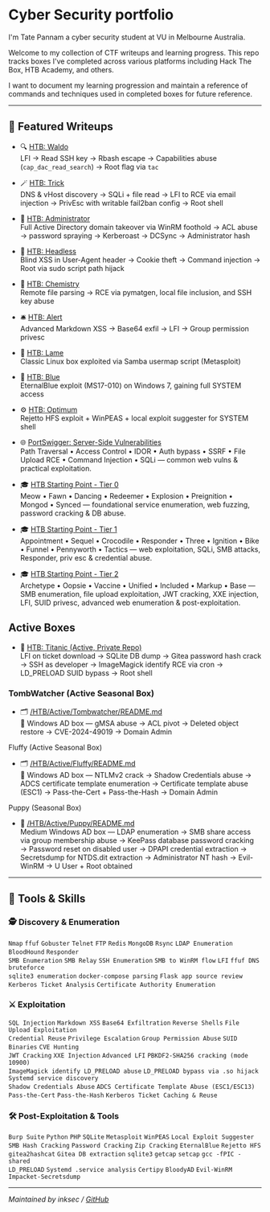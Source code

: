 
# Cyber Security portfolio
I'm Tate Pannam a cyber security student at VU in Melbourne Australia.

Welcome to my collection of CTF writeups and learning progress. This repo tracks boxes I've completed across various platforms including Hack The Box, HTB Academy, and others.

I want to document my learning progression and maintain a reference of commands and techniques used in completed boxes for future reference.

---

## 🚩 Featured Writeups

- 🔍 [HTB: Waldo](https://github.com/inkedqt/ctf-writeups/tree/main/HTB/Retired/Waldo)  
  LFI → Read SSH key → Rbash escape → Capabilities abuse (`cap_dac_read_search`) → Root flag via `tac`

- 🪄 [HTB: Trick](https://github.com/inkedqt/ctf-writeups/tree/main/HTB/Retired/Trick)  
  DNS & vHost discovery → SQLi + file read → LFI to RCE via email injection → PrivEsc with writable fail2ban config → Root shell

- 🏰 [HTB: Administrator](https://github.com/inkedqt/ctf-writeups/tree/main/HTB/Retired/Administrator)  
  Full Active Directory domain takeover via WinRM foothold → ACL abuse → password spraying → Kerberoast → DCSync → Administrator hash  

- 🧠 [HTB: Headless](https://github.com/inkedqt/ctf-writeups/tree/main/HTB/Retired/headless)  
  Blind XSS in User-Agent header → Cookie theft → Command injection → Root via sudo script path hijack

- 🧪 [HTB: Chemistry](https://github.com/inkedqt/ctf-writeups/tree/main/HTB/Retired/chemistry)  
  Remote file parsing → RCE via pymatgen, local file inclusion, and SSH key abuse

- 🛎️ [HTB: Alert](https://github.com/inkedqt/ctf-writeups/tree/main/HTB/Retired/alert)  
  Advanced Markdown XSS → Base64 exfil → LFI → Group permission privesc

- 🧱 [HTB: Lame](https://github.com/inkedqt/ctf-writeups/tree/main/HTB/Retired/Lame)  
  Classic Linux box exploited via Samba usermap script (Metasploit)

- 💙 [HTB: Blue](https://github.com/inkedqt/ctf-writeups/tree/main/HTB/Retired/Blue)  
  EternalBlue exploit (MS17-010) on Windows 7, gaining full SYSTEM access

- ⚙️ [HTB: Optimum](https://github.com/inkedqt/ctf-writeups/tree/main/HTB/Retired/Optimum)  
  Rejetto HFS exploit + WinPEAS + local exploit suggester for SYSTEM shell

- 🌐 [PortSwigger: Server-Side Vulnerabilities](https://github.com/inkedqt/ctf-writeups/tree/main/Other/PortSwigger-Labs/ServerSideVulns)  
  Path Traversal • Access Control • IDOR • Auth bypass • SSRF • File Upload RCE • Command Injection • SQLi — common web vulns & practical exploitation.

- 🎓 [HTB Starting Point - Tier 0](https://github.com/inkedqt/ctf-writeups/tree/main/HTB/StartingPoint/Tier0)  
  Meow • Fawn • Dancing • Redeemer • Explosion • Preignition • Mongod • Synced — foundational service enumeration, web fuzzing, password cracking & DB abuse.

- 🎓 [HTB Starting Point - Tier 1](https://github.com/inkedqt/ctf-writeups/tree/main/HTB/StartingPoint/Tier1)  
  Appointment • Sequel • Crocodile • Responder • Three • Ignition • Bike • Funnel • Pennyworth • Tactics — web exploitation, SQLi, SMB attacks, Responder, priv esc & credential abuse.

- 🎓 [HTB Starting Point - Tier 2](https://github.com/inkedqt/ctf-writeups/tree/main/HTB/StartingPoint/Tier2)  
  Archetype • Oopsie • Vaccine • Unified • Included • Markup • Base — SMB enumeration, file upload exploitation, JWT cracking, XXE injection, LFI, SUID privesc, advanced web enumeration & post-exploitation.

## Active Boxes
- 🚢 [HTB: Titanic (Active, Private Repo)](https://github.com/inkedqt/ctf-active/tree/main/HTB/Active/Titanic)  
  LFI on ticket download → SQLite DB dump → Gitea password hash crack → SSH as developer → ImageMagick identify RCE via cron → LD_PRELOAD SUID bypass → Root shell

### TombWatcher (Active Seasonal Box)

- 🗂️ [/HTB/Active/Tombwatcher/README.md](https://github.com/inkedqt/ctf-active/tree/main/HTB/Active/Tombwalker)  
📝 Windows AD box — gMSA abuse → ACL pivot → Deleted object restore → CVE-2024-49019 → Domain Admin  

Fluffy (Active Seasonal Box)  
- 🗂️ [/HTB/Active/Fluffy/README.md](https://github.com/inkedqt/ctf-active/tree/main/HTB/Active/Fluffy)  
📝 Windows AD box — NTLMv2 crack → Shadow Credentials abuse → ADCS certificate template enumeration → Certificate template abuse (ESC1) → Pass-the-Cert + Pass-the-Hash → Domain Admin  

Puppy (Seasonal Box)
- 🚀 [/HTB/Active/Puppy/README.md](https://github.com/inkedqt/ctf-active/tree/main/HTB/Active/Puppy)  
Medium Windows AD box — LDAP enumeration → SMB share access via group membership abuse → KeePass database password cracking → Password reset on disabled user → DPAPI credential extraction → Secretsdump for NTDS.dit extraction → Administrator NT hash → Evil-WinRM → U User + Root obtained  

---

## 🧰 Tools & Skills

### 🕵️ Discovery & Enumeration  
`Nmap` `ffuf` `Gobuster` `Telnet` `FTP` `Redis` `MongoDB` `Rsync` `LDAP Enumeration` `BloodHound` `Responder`  
`SMB Enumeration` `SMB Relay` `SSH Enumeration` `SMB to WinRM flow` `LFI` `ffuf DNS bruteforce`  
`sqlite3 enumeration` `docker-compose parsing` `Flask app source review` `Kerberos Ticket Analysis` `Certificate Authority Enumeration`

### ⚔️ Exploitation  
`SQL Injection` `Markdown XSS` `Base64 Exfiltration` `Reverse Shells` `File Upload Exploitation`  
`Credential Reuse` `Privilege Escalation` `Group Permission Abuse` `SUID Binaries` `CVE Hunting`  
`JWT Cracking` `XXE Injection` `Advanced LFI` `PBKDF2-SHA256 cracking (mode 10900)`  
`ImageMagick identify LD_PRELOAD abuse` `LD_PRELOAD bypass via .so hijack` `Systemd service discovery`  
`Shadow Credentials Abuse` `ADCS Certificate Template Abuse (ESC1/ESC13)` `Pass-the-Cert` `Pass-the-Hash` `Kerberos Ticket Caching & Reuse`

### 🛠️ Post-Exploitation & Tools  
`Burp Suite` `Python` `PHP` `SQLite` `Metasploit` `WinPEAS` `Local Exploit Suggester`  
`SMB Hash Cracking` `Password Cracking` `Zip Cracking` `EternalBlue` `Rejetto HFS`  
`gitea2hashcat` `Gitea DB extraction` `sqlite3` `getcap` `setcap` `gcc -fPIC -shared`  
`LD_PRELOAD` `Systemd .service analysis` `Certipy` `BloodyAD` `Evil-WinRM` `Impacket-Secretsdump`


---

*Maintained by inksec / [GitHub](https://github.com/inkedqt)*

